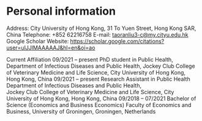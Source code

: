 # Personal information 
Address: City University of  Hong Kong, 31 To Yuen Street, Hong Kong SAR, China 
Telephone: +852 62216758 
E-mail: taoranliu3-c@my.cityu.edu.hk 
Google Scholar Website: https://scholar.google.com/citations?user=ulJJlMAAAAAJ&hl=en&oi=ao 

Current Affiliation 
09/2021 – present     PhD student in Public Health, 
                      Department of  Infectious Diseases and Public Health, 
                      Jockey Club College of  Veterinary Medicine and Life Science, 
                      City University of  Hong Kong, Hong Kong, China 
09/2021 – present     Research Assistant in Public Health 
                      Department of  Infectious Diseases and Public Health,  
                      Jockey Club College of  Veterinary Medicine and Life Science, 
                      City University of  Hong Kong, Hong Kong, China 
09/2018 – 07/2021     Bachelor of  Science (Economics and Business Economics) 
                      Faculty of  Economics and Business, 
                      University of  Groningen, Groningen, Netherlands 
